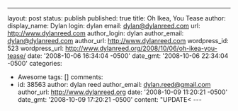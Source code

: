 ---

layout: post
status: publish
published: true
title: Oh Ikea, You Tease
author:
  display_name: Dylan
  login: dylan
  email: dylan@dylanreed.com
  url: http://www.dylanreed.com
author_login: dylan
author_email: dylan@dylanreed.com
author_url: http://www.dylanreed.com
wordpress_id: 523
wordpress_url: http://www.dylanreed.org/2008/10/06/oh-ikea-you-tease/
date: '2008-10-06 16:34:04 -0500'
date_gmt: '2008-10-06 22:34:04 -0500'
categories:
- Awesome
tags: []
comments:
- id: 38563
  author: dylan reed
  author_email: dylan.reed@gmail.com
  author_url: http://www.dylanreed.org
  date: '2008-10-09 11:20:21 -0500'
  date_gmt: '2008-10-09 17:20:21 -0500'
  content: "UPDATE< ---


